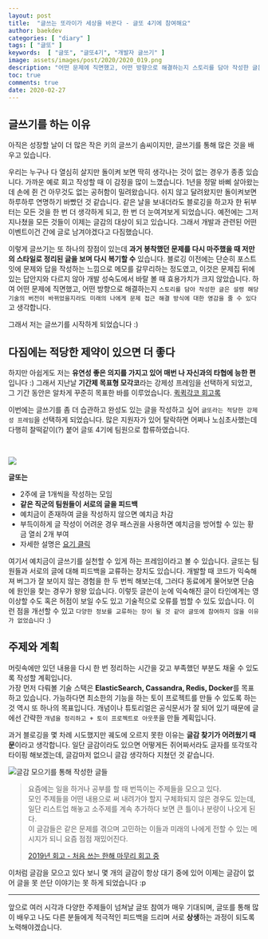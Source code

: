 ```yaml
---
layout: post
title:  "글쓰는 또라이가 세상을 바꾼다 - 글또 4기에 참여해요"
author: baekdev
categories: [ "diary" ]
tags: [ "글또" ]
keywords:  [ "글또", "글또4기", "개발자 글쓰기" ]  
image: assets/images/post/2020/2020_019.png   
description: "어떤 문제에 직면했고, 어떤 방향으로 해결하는지 스토리를 담아 작성한 글은 설령 해당 기술의 버전이 바뀌었을지라도 미래의 나에게 문제 접근 해결 방식에 대한 영감을 줄 수 있다고 생각합니다. 그래서 저는 글쓰기를 시작하게 되었습니다. 앞으로 글또에 참여하며 꾸준히 글을 작성하려고 합니다."  
toc: true
comments: true  
date: 2020-02-27  
---   
```


## 글쓰기를 하는 이유  

아직은 성장할 날이 더 많은 작은 키의 글쓰기 솜씨이지만, 글쓰기를 통해 많은 것을 배우고 있습니다.  

우리는 누구나 다 열심히 살지만 돌이켜 보면 딱히 생각나는 것이 없는 경우가 종종 있습니다. 가까운 예로 회고 작성할 때 이 감정을 많이 느꼈습니다. 1년을 정말 바삐 살아왔는데 손에 쥔 건 아무것도 없는 공허함이 밀려왔습니다. 쉬지 않고 달려왔지만 돌이켜보면 하루하루 연명하기 바빴던 것 같습니다. 같은 날을 보내더라도 블로깅을 하고자 한 뒤부터는 모든 것을 한 번 더 생각하게 되고, 한 번 더 눈여겨보게 되었습니다. 예전에는 그저 지나쳤을 모든 것들이 이제는 글감의 대상이 되고 있습니다. 그래서 개발과 관련된 어떤 이벤트이건 간에 글로 남겨야겠다고 다짐했습니다.  

이렇게 글쓰기는 또 하나의 장점이 있는데 **과거 봉착했던 문제를 다시 마주했을 때 저만의 스타일로 정리된 글을 보며 다시 복기할 수** 있습니다. 블로깅 이전에는 단순히 포스트잇에 문제와 답을 작성하는 느낌으로 메모를 갈무리하는 정도였고, 이것은 문제집 뒤에 있는 답안지와 다르지 않아 개발 성숙도에서 바랄 볼 때 효용가치가 크지 않았습니다. 하여 어떤 문제에 직면했고, 어떤 방향으로 해결하는지 `스토리를 담아 작성한 글은 설령 해당 기술의 버전이 바뀌었을지라도 미래의 나에게 문제 접근 해결 방식에 대한 영감을 줄 수 있다`고 생각합니다.  

그래서 저는 글쓰기를 시작하게 되었습니다 :)  


## 다짐에는 적당한 제약이 있으면 더 좋다  

하지만 아쉽게도 저는 **유연성 좋은 의지를 가지고 있어 매번 나 자신과의 타협에 능한 편**입니다 :) 그래서 지난날 **기간제 목표형 모각코**라는 강제성 프레임을 선택하게 되었고, 그 기간 동안은 알차게 꾸준히 목표한 바를 이루었습니다. [퀵퀵각코 회고록]({{site.url}}{{site.baseUrl}}/post/10)    

이번에는 글쓰기를 좀 더 습관하고 완성도 있는 글을 작성하고 싶어 `글또라는 적당한 강제성 프레임`을 선택하게 되었습니다. 많은 지원자가 있어 탈락하면 어쩌나 노심초사했는데 다행히 찰떡같이(?) 붙어 글또 4기에 팀원으로 합류하였습니다.  

<br>

![]({{site.baseurl}}/{{site.assetsurl}}/images/post/2020/2020_019_002.png)  

**글또는**   
- 2주에 글 1개씩을 작성하는 모임  
- **같은 직군의 팀원들이 서로의 글을 피드백**  
- 예치금이 존재하여 글을 작성하지 않으면 예치금 차감  
- 부득이하게 글 작성이 어려운 경우 패스권을 사용하면 예치금을 방어할 수 있는 황금 열쇠 2개 부여  
- 자세한 설명은 <a href="https://www.notion.so/ac5b18a482fb4df497d4e8257ad4d516" target="_blank">요기 클릭</a>  
 
여기서 예치금이 글쓰기를 실천할 수 있게 하는 프레임이라고 볼 수 있습니다. 글또는 팀원들과 서로의 글에 대해 피드백을 교류하는 장치도 있습니다. 개발할 때 코드가 익숙해져 버그가 잘 보이지 않는 경험을 한 두 번씩 해보는데, 그러다 동료에게 물어보면 단숨에 원인을 찾는 경우가 왕왕 있습니다. 이렇듯 글쓴이 눈에 익숙해진 글이 타인에게는 영 이상할 수도 혹은 허점이 보일 수도 있고 기술적으로 오류를 범할 수 있도 있습니다. 이런 점을 개선할 수 있고 `다양한 정보를 교류하는 장이 될 것 같아 글또에 참여하지 않을 이유가 없었습니다` :)    

## 주제와 계획    

머릿속에만 있던 내용을 다시 한 번 정리하는 시간을 갖고 부족했던 부분도 채울 수 있도록 작성할 계획입니다.  
가장 먼저 다뤄볼 기술 스택은 **ElasticSearch, Cassandra, Redis, Docker**를 목표하고 있습니다. 가능하다면 최소한의 기능을 하는 토이 프로젝트를 만들 수 있도록 하는 것 역시 또 하나의 목표입니다. 개념이나 튜토리얼은 공식문서가 잘 되어 있기 때문에 글에선 간략한 `개념을 정리하고 + 토이 프로젝트로 아웃풋`을 만들 계획입니다.   

과거 블로깅을 몇 차례 시도했지만 궤도에 오르지 못한 이유는 **글감 찾기가 어려웠기 때문**이라고 생각합니다. 일단 글감이라도 있으면 어떻게든 쥐어짜서라도 글자를 또각또각 타이핑 해보겠는데, 글감마저 없으니 글감 생각하다 지쳤던 것 같습니다.    

![글감 모으기를 통해 작성한 글들]({{site.baseurl}}/{{site.assetsurl}}/images/post/2020/2020_019_001.png)  

> 요즘에는 일을 하거나 공부를 할 때 번뜩이는 주제들을 모으고 있다.  
> 모인 주제들을 어떤 내용으로 써 내려가야 할지 구체화되지 않은 경우도 있는데,  
> 일단 리스트업 해놓고 소주제를 계속 추가하다 보면 큰 틀이나 분량이 나오게 된다.  
> 이 글감들은 같은 문제를 겪으며 고민하는 이들과 미래의 나에게 전할 수 있는 메시지가 되니 요즘 점점 재밌어진다.  
> 
> [2019년 회고 - 처음 쓰는 한해 마무리 회고 중]({{site.url}}{{site.baseUrl}}/post/14/)  
     

이처럼 글감을 모으고 있다 보니 몇 개의 글감이 항상 대기 중에 있어 이제는 글감이 없어 글을 못 쓴단 이야기는 못 하게 되었습니다 :p  

---  

앞으로 여러 시각과 다양한 주제들이 넘쳐날 글또 참여가 매우 기대되며, 글또를 통해 많이 배우고 나도 다른 분들에게 적극적인 피드백을 드리며 서로 **상생**하는 과정이 되도록 노력해야겠습니다.  

<br/>
<br/>
<br/>

  


